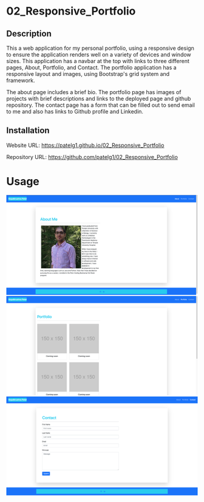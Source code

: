 # 02_Responsive_Portfolio

## Description

This a web application for my personal portfolio, using a responsive design to ensure the application renders well on a variety of devices and window sizes. This application has a navbar at the top with links to three different pages, About, Portfolio, and Contact. The portfolio application has a responsive layout and images, using Bootstrap's grid system and framework.

The about page includes a brief bio. The portfolio page has images of projects with brief descriptions and links to the deployed page and github repository. The contact page has a form that can be filled out to send email to me and also has links to Github profile and Linkedin.

## Installation

Website URL: https://patelg1.github.io/02_Responsive_Portfolio

Repository URL: https://github.com/patelg1/02_Responsive_Portfolio

# Usage

![About me screenshot](Assets/Images/screenshot_about.png)
![Portfolio screenshot](Assets/Images/screenshot_portfolio.png)
![Contact screenshot](Assets/Images/screenshot_contact.png)